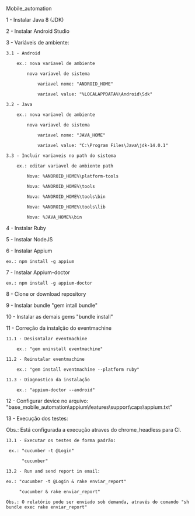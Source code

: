 Mobile_automation

1 - Instalar Java 8 (JDK)

2 - Instalar Android Studio

3 - Variáveis de ambiente:
    
    3.1 - Android
        
        ex.: nova variavel de ambiente
            
            nova variavel de sistema
                
                variavel nome: "ANDROID_HOME"

                variavel value: "%LOCALAPPDATA%\Android\Sdk"
    
    3.2 - Java
        
        ex.: nova variavel de ambiente
            
            nova variavel de sistema
                
                variavel nome: "JAVA_HOME"

                variavel value: "C:\Program Files\Java\jdk-14.0.1"

    3.3 - Incluir variaveis no path do sistema
        
        ex.: editar variavel de ambiente path
            
            Nova: %ANDROID_HOME%\platform-tools

            Nova: %ANDROID_HOME%\tools

            Nova: %ANDROID_HOME%\tools\bin

            Nova: %ANDROID_HOME%\tools\lib

            Nova: %JAVA_HOME%\bin

4 - Instalar Ruby

5 - Instalar NodeJS

6 - Instalar Appium

    ex.: npm install -g appium

7 - Instalar Appium-doctor

    ex.: npm install -g appium-doctor

8 - Clone or download repository

9 - Instalar bundle "gem intall bundle"

10 - Instalar as demais gems "bundle install"

11 - Correção da instalção do eventmachine

    11.1 - Desisntalar eventmachine

        ex.: "gem uninstall eventmachine"

    11.2 - Reinstalar eventmachine

        ex.: "gem install eventmachine --platform ruby"

    11.3 - Diagnostico da instalação

        ex.: "appium-doctor --android"

12 - Configurar device no arquivo: "base_mobile_automation\appium\features\support\caps\appium.txt"

13 - Execução dos testes:

Obs.: Está configurada a execução atraves do chrome_headless para CI.

    13.1 - Executar os testes de forma padrão:

     ex.: "cucumber -t @Login"

          "cucumber"

    13.2 - Run and send report in email:

    ex.: "cucumber -t @Login & rake enviar_report"

         "cucumber & rake enviar_report"

    Obs.: O relatório pode ser enviado sob demanda, através do comando "sh bundle exec rake enviar_report"